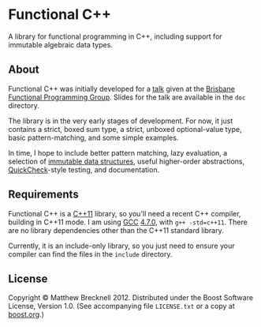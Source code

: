 
# Functional C++

A library for functional programming in C++, including support for immutable
algebraic data types.

## About

Functional C++ was initially developed for a [talk][] given at the [Brisbane
Functional Programming Group][BFPG]. Slides for the talk are available in the
`doc` directory.

[BFPG]: http://bfpg.org/events/58050552
[talk]: http://vimeo.com/41011774

The library is in the very early stages of development. For now, it just
contains a strict, boxed sum type, a strict, unboxed optional-value type, basic
pattern-matching, and some simple examples.

In time, I hope to include better pattern matching, lazy evaluation, a
selection of [immutable data structures][PFDS], useful higher-order
abstractions, [QuickCheck][]-style testing, and documentation.

[PFDS]: http://www.cambridge.org/9780521663502
[QuickCheck]: http://hackage.haskell.org/package/QuickCheck

## Requirements

Functional C++ is a [C++11][] library, so you'll need a recent C++ compiler,
building in C++11 mode. I am using [GCC][] [4.7.0][], with `g++ -std=c++11`.
There are no library dependencies other than the C++11 standard library.

[C++11]: http://en.wikipedia.org/wiki/C++11
[GCC]: http://gcc.gnu.org/
[4.7.0]: http://gcc.gnu.org/gcc-4.7/

Currently, it is an include-only library, so you just need to ensure your
compiler can find the files in the `include` directory.

## License

Copyright &copy; Matthew Brecknell 2012. Distributed under the Boost Software
License, Version 1.0. (See accompanying file `LICENSE.txt` or a copy at
[boost.org][boost-license].)

[boost-license]: http://www.boost.org/LICENSE_1_0.txt

